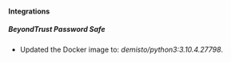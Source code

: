 #### Integrations
##### BeyondTrust Password Safe
- Updated the Docker image to: *demisto/python3:3.10.4.27798*.
